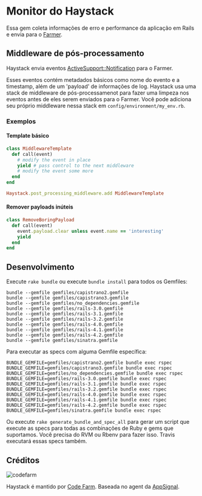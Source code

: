 # Monitor do Haystack

Essa gem coleta informações de erro e performance da aplicação em Rails e envia
para o [Farmer](http://farmer.codefarm.com.br).

## Middleware de pós-processamento

Haystack envia eventos
[ActiveSupport::Notification](http://api.rubyonrails.org/classes/ActiveSupport/Notifications.html) para
o Farmer.

Esses eventos contém metadados básicos como nome do evento e a timestamp, além de
um 'payload' de informações de log. Haystack usa uma stack de middleware de pós-processamenot
para fazer uma limpeza nos eventos antes de eles serem enviados para o Farmer. Você
pode adiciona seu próprio middleware nessa stack em `config/environment/my_env.rb`.

### Exemplos

#### Template básico

```ruby
class MiddlewareTemplate
  def call(event)
    # modify the event in place
    yield # pass control to the next middleware
    # modify the event some more
  end
end

Haystack.post_processing_middleware.add MiddlewareTemplate
```

#### Remover payloads inúteis

```ruby
class RemoveBoringPayload
  def call(event)
    event.payload.clear unless event.name == 'interesting'
    yield
  end
end
```

## Desenvolvimento

Execute `rake bundle` ou execute `bundle install` para todos os Gemfiles:

```
bundle --gemfile gemfiles/capistrano2.gemfile
bundle --gemfile gemfiles/capistrano3.gemfile
bundle --gemfile gemfiles/no_dependencies.gemfile
bundle --gemfile gemfiles/rails-3.0.gemfile
bundle --gemfile gemfiles/rails-3.1.gemfile
bundle --gemfile gemfiles/rails-3.2.gemfile
bundle --gemfile gemfiles/rails-4.0.gemfile
bundle --gemfile gemfiles/rails-4.1.gemfile
bundle --gemfile gemfiles/rails-4.2.gemfile
bundle --gemfile gemfiles/sinatra.gemfile
```

Para executar as specs com alguma Gemfile específica:

```
BUNDLE_GEMFILE=gemfiles/capistrano2.gemfile bundle exec rspec
BUNDLE_GEMFILE=gemfiles/capistrano3.gemfile bundle exec rspec
BUNDLE_GEMFILE=gemfiles/no_dependencies.gemfile bundle exec rspec
BUNDLE_GEMFILE=gemfiles/rails-3.0.gemfile bundle exec rspec
BUNDLE_GEMFILE=gemfiles/rails-3.1.gemfile bundle exec rspec
BUNDLE_GEMFILE=gemfiles/rails-3.2.gemfile bundle exec rspec
BUNDLE_GEMFILE=gemfiles/rails-4.0.gemfile bundle exec rspec
BUNDLE_GEMFILE=gemfiles/rails-4.1.gemfile bundle exec rspec
BUNDLE_GEMFILE=gemfiles/rails-4.2.gemfile bundle exec rspec
BUNDLE_GEMFILE=gemfiles/sinatra.gemfile bundle exec rspec
```

Ou execute `rake generate_bundle_and_spec_all` para gerar um script que execute
as specs para todas as combinações de Ruby e gems que suportamos. Você precisa
do RVM ou Rbenv para fazer isso. Travis executará essas specs também.

## Créditos

![codefarm](https://codefarm.com.br/img/logo2.png)

Haystack é mantido por [Code Farm](https://codefarm.com.br/). Baseada no agent
da [AppSignal](https://appsignal.com).